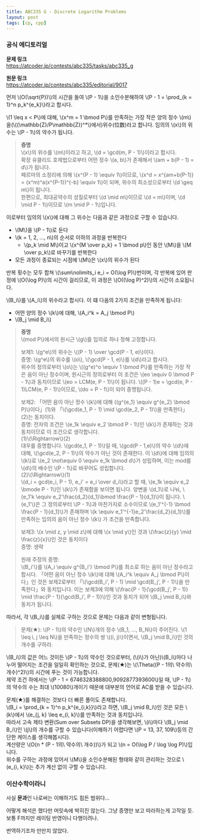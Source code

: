 ```yaml
---
title: ABC335 G - Discrete Logarithm Problems
layout: post
tags: [cp, cpp]
---
```

### 공식 에디토리얼

**문제 링크**  
<https://atcoder.jp/contests/abc335/tasks/abc335_g>

**원문 링크**  
<https://atcoder.jp/contests/abc335/editorial/9017>

먼저 \\(O(\sqrt{P})\\)의 시간을 들여 \\(P - 1\\)을 소인수분해하여 \\(P - 1 = \prod_{k = 1}^n p_k^{e_k}\\)라고 합시다.

\\(1 \leq x < P\\)에 대해, \\(x^m = 1 \bmod P\\)를 만족하는 가장 작은 양의 정수 \\(m\\)을(\\((\mathbb{Z}/P\mathbb{Z})^*\\)에서)위수(位数)라고 합니다. 임의의 \\(x\\)의 위수는 \\(P - 1\\)의 약수가 됩니다.

> **증명**  
> \\(x\\)의 위수를 \\(m\\)이라고 하고, \\(d = \gcd(m, P - 1)\\)이라고 합시다.  
> 확장 유클리드 호제법으로부터 어떤 정수 \\(a, b\\)가 존재해서 \\(am + b(P - 1) = d\\)가 됩니다.  
> 페르마의 소정리에 의해 \\(x^{P - 1} \equiv 1\\)이므로, \\(x^d = x^{am+b(P-1)} = (x^m)^a(x^{P-1})^{-b} \equiv 1\\)이 되며, 위수의 최소성으로부터 \\(d \geq m\\)이 됩니다.  
> 한편으로, 최대공약수의 성질로부터 \\(d \mid m\\)이므로 \\(d = m\\)이며, \\(d \mid P - 1\\)이므로 \\(m \mid P - 1\\)입니다.

이로부터 임의의 \\(x\\)에 대해 그 위수는 다음과 같은 과정으로 구할 수 있습니다.

- \\(M\\)을 \\(P - 1\\)로 둔다
- \\(k = 1, 2, ..., n\\)의 순서로 이하의 과정을 반복한다
    - \\(p_k \mid M\\)이고 \\(x^{M \over p_k} = 1 \bmod p\\)인 동안 \\(M\\)을 \\(M \over p_k\\)로 바꾸기를 반복한다
- 모든 과정이 종료되는 시점에 \\(M\\)은 \\(x\\)의 위수가 된다

반복 횟수는 모두 합쳐 \\(\sum\nolimits_i e_i = O(\log P)\\)번이며, 각 반복에 있어 판정에 \\(O(\log P)\\)의 시간이 걸리므로, 이 과정은 \\(O((\log P)^2)\\)의 시간이 소요됩니다.

\\(B_i\\)를 \\(A_i\\)의 위수라고 합시다. 이 떄 다음의 2가지 조건을 만족하게 됩니다:

- 어떤 양의 정수 \\(k\\)에 대해, \\(A_i^k = A_j \bmod P\\)
- \\(B_j \mid B_i\\)

> **증명**  
> \\(mod P\\)에서의 원시근 \\(g\\)를 임의로 하나 정해 고정합니다.
>  
> 보제1: \\(g^e\\)의 위수는 \\((P - 1) \over \gcd(P - 1, e)\\)이다.  
> 증명: \\(g^e\\)의 위수를 \\(o\\), \\(\gcd(P - 1, e)\\)를 \\(d\\)라고 합시다.  
> 위수의 정의로부터 \\(o\\)는 \\((g^e)^o \equiv 1 \bmod P\\)를 만족하는 가장 작은 음이 아닌 정수이며, 원시근의 정의로부터 이 조건은 \\(eo \equiv 0 \bmod P - 1\\)과 동치이므로 \\(eo = LCM(e, P - 1)\\)이 됩니다. \\((P - 1)e = \gcd(e, P - 1)LCM(e, P - 1)\\)이므로, \\(do = P - 1\\)이 되어 증명됩니다.  
>  
> 보제2: 「어떤 음이 아닌 정수 \\(k\\)에 대해 \((g^{e_1} \equiv g^{e_2} \bmod P)\\)이다」(1)와 「\\(\gcd(e_1, P - 1) \mid \gcd(e_2, P - 1)\\)을 만족한다」(2)는 동치이다.  
> 증명: 전자의 조건은 \\(e_1k \equiv e_2 \bmod P - 1\\)인 \\(k\\)가 존재하는 것과 동치이므로 이 조건으로 생각합니다.  
> (1)\\(\Rightarrow\\)(2)  
> 대우를 증명합니다. \\(gcd(e_1, P - 1)\\)일 때, \\(gcd(P - 1,e)\\)의 약수 \\(d\\)에 대해, \\(\gcd(e_2, P - 1)\\)의 약수가 아닌 것이 존재한다.
> 이 \\(d\\)에 대해 임의의 \\(k\\)로 \\(e_2 \not\equiv 0 \equiv e_1k \bmod d\\)가 성립하며, 이는 mod를 \\(d\\)의 배수인 \\(P - 1\\)로 바꾸어도 성립합니다.  
> (2)\\(\Rightarrow\\)(1)  
> \\(d_i = gcd(e_i, P - 1), e_i' = e_i \over d_i\\)라고 할 때, \\(e_1k \equiv e_2 \bmode P - 1\\)인 \\(k\\)가 존재함을 보이면 됩니다. 양변을 \\(d_1\\)로 나눠, \\(e_1'k \equiv e_2'\frac{d_2}{d_1}\bmod \frac{P - 1}{d_1}\\)이 됩니다. \\(e_1'\\)은 그 정의로부터 \\(P - 1\\)과 마찬가지로 소수이므로 \\(e_1'^{-1} \bmod \frac{P - 1}{d_1}\\)가 존재하며 \\(k \equiv e_1'^{-1}e_2'\frac{d_2}{d_1}\\)를 만족하는 임의의 음이 아닌 정수 \\(k\\) 가 조건을 만족합니다.  
>
> 보제3: \\(x \mid z, y \mid z\\)에 대해 \\(x \mid y\\)인 것과 \\(\frac{z}{y} \mid \frac{z}{x}\\)인 것은 동치이다  
> 증명: 생략  
>  
> 원래 주장의 증명:  
> \\(B_i'\\)를 \\(A_i \equiv g^{B_i'} \bmod P\\)를 최소로 하는 음이 아닌 정수라고 합시다. 「어떤 음이 아닌 정수 \\(k\\)에 대해 \\(A_i^k \equiv A_j \bmod P\\)이다」인 것은 보제2로부터 「\\(\gcd(B_i', P - 1) \mid \gcd(B_j', P - 1)\\)을 만족한다」와 동치입니다. 이는 보제3에 의해 \\(\frac{P - 1}{\gcd(B_j', P - 1)} \mid \frac{P - 1}{\gcd(B_i', P - 1)}\\)인 것과 동치가 되어 \\(B_j \mid B_i\\)와 동치가 됩니다.

따라서, 각 \\(B_i\\)를 실제로 구하는 것으로 문제는 다음과 같이 변형됩니다.

> 문제(★): \\(P - 1\\)의 약수인 \\(N\\)개의 정수 \\(B_1, ..., B_N\\)이 주어진다. \\(1 \leq i, j \leq N\\)을 만족하는 정수의 쌍 \\((i, j)\\)이면서, \\(B_j \mid B_i\\)인 것의 개수를 구하라.

\\(B_i\\)의 값은 어느 것이든 \\(P - 1\\)의 약수인 것으로부터, (\\(i\\)가 아닌)\\(B_i\\)마다 나누어 떨어지는 조건을 일일히 확인하는 것으로, 문제(★)는 \\(\Theta((P - 1의\ 약수의\ 개수)^2)\\)의 시간에 푸는 것이 가능합니다.  
제약 조건 하에서는 \\(P - 1 = 6746328388800,9092877393600\\)일 때, \\(P - 1\\)의 약수의 수는 최대 \\(10080\\)개이기 때문에 대부분의 언어로 AC를 받을 수 있습니다.

문제(★)를 해결하는 것보다 더 빠른 풀이도 존재합니다.  
 \\(B_i = \prod_{k = 1}^n p_k^{e_{i,k}}\\)라고 하면, \\(B_j \mid B_i\\)인 것은 모든 \\(k\\)에서 \\(e_{j, k} \leq e_{i, k}\\)를 만족하는 것과 동치입니다.  
 따라서 고속 제타 변환(Sum over Subsets DP)을 생각해보면, \\(i\\)마다 \\(B_j \mid B_i\\)인 \\(j\\)의 개수를 구할 수 있습니다(이해하기 어렵다면 \\(P = 13, 37, 109\\)등의 간단한 케이스를 생각해봅시다).  
 계산량은 \\(O(n * (P - 1의\ 약수의\ 개수))\\)가 되고 \\(n = O(\log P / \log \log P)\\)입니다.  
 위수를 구하는 과정에 있어서 \\(M\\)을 소인수분해된 형태와 같이 관리하는 것으로 \\(e_{i, k}\\)는 추가 계산 없이 구할 수 있습니다.

### 이산수학이라니

 사실 **문과**인 나로써는 이해하기도 힘든 범위다...

 어떻게 해석은 했다만 머릿속에 박히진 않는다. 그냥 증명만 보고 따라하는게 고작일 듯.  
 보통 F까지만 레이팅 반영이니 다행이려나.

 번역하기조차 만만치 않았다.